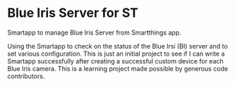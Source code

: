 # Blue Iris Server for ST
Smartapp to manage Blue Iris Server from Smartthings app.

Using the Smartapp to check on the status of the Blue Irsi (BI) server and to set various configuration. This is just an initial project to see if I can write a Smartapp successfully after creating a successful custom device for each Blue Iris camera.
This is a learning project made possible by generous code contributors. 
